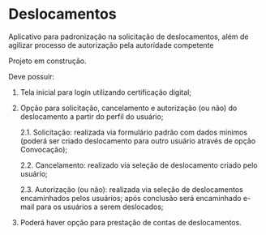 # Deslocamentos
Aplicativo para padronização na solicitação de deslocamentos, além de agilizar processo de autorização pela autoridade competente

Projeto em construção.

Deve possuir:

1. Tela inicial para login utilizando certificação digital;

2. Opção para solicitação, cancelamento e autorização (ou não) do deslocamento a partir do perfil do usuário;

    2.1. Solicitação: realizada via formulário padrão com dados mínimos (poderá ser criado deslocamento para outro usuário através de opção Convocação);
    
    2.2. Cancelamento: realizado via seleção de deslocamento criado pelo usuário;
    
    2.3. Autorização (ou não): realizada via seleção de deslocamentos encaminhados pelos usuários; após conclusão será encaminhado e-mail para os usuários a serem deslocados;

3. Poderá haver opção para prestação de contas de deslocamentos.
